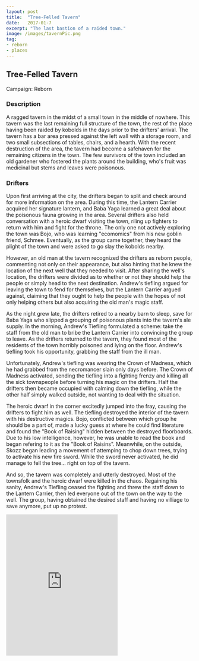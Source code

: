 ```yaml
---
layout: post
title:  "Tree-Felled Tavern"
date:   2017-01-7
excerpt: "The last bastion of a raided town."
image: /images/tavernPic.png
tag:
- reborn
- places 
---
```


## Tree-Felled Tavern
Campaign: Reborn

### Description
A ragged tavern in the midst of a small town in the middle of nowhere. This tavern was the last remaining full structure of the town, the rest of the place having been raided by kobolds in the days prior to the drifters' arrival. The tavern has a bar area pressed against the left wall with a storage room, and two small subsections of tables, chairs, and a hearth. With the recent destruction of the area, the tavern had become a safehaven for the remaining citizens in the town. The few survivors of the town included an old gardener who fostered the plants around the building, who's fruit was medicinal but stems and leaves were poisonous.

### Drifters 
Upon first arriving at the city, the drifters began to split and check around for more information on the area. During this time, the Lantern Carrier acquired her signature lantern, and Baba Yaga learned a great deal about the poisonous fauna growing in the area. Several drifters also held conversation with a heroic dwarf visiting the town, riling up fighters to return with him and fight for the throne. The only one not actively exploring the town was Bojo, who was learning "ecomomics" from his new goblin friend, Schmee. Eventually, as the group came together, they heard the plight of the town and were asked to go slay the kobolds nearby.

However, an old man at the tavern recognized the drifters as reborn people, commenting not only on their appearance, but also hinting that he knew the location of the next well that they needed to visit. After sharing the well's location, the drifters were divided as to whether or not they should help the people or simply head to the next destination. Andrew's tiefling argued for leaving the town to fend for themselves, but the Lantern Carrier argued against, claiming that they ought to help the people with the hopes of not only helping others but also acquiring the old man's magic staff.

As the night grew late, the drifters retired to a nearby barn to sleep, save for Baba Yaga who slipped a grouping of poisonous plants into the tavern's ale supply. In the morning, Andrew's Tiefling formulated a scheme: take the staff from the old man to bribe the Lantern Carrier into convincing the group to leave. As the drifters returned to the tavern, they found most of the residents of the town horribly poisoned and lying on the floor. Andrew's tiefling took his opportunity, grabbing the staff from the ill man.

Unfortunately, Andrew's tiefling was wearing the Crown of Madness, which he had grabbed from the necromancer slain only days before. The Crown of Madness activated, sending the tiefling into a fighting frenzy and killing all the sick townspeople before turning his magic on the drifters. Half the drifters then became occupied with calming down the tiefling, while the other half simply walked outside, not wanting to deal with the situation.

The heroic dwarf in the corner excitedly jumped into the fray, causing the drifters to fight him as well. The tiefling destroyed the interior of the tavern with his destructive magics. Bojo, conflicted between which group he should be a part of, made a lucky guess at where he could find literature and found the "Book of Raising" hidden between the destroyed floorboards. Due to his low intelligence, however, he was unable to read the book and began refering to it as the "Book of Raisins". Meanwhile, on the outside, Skozz began leading a movement of attemping to chop down trees, trying to activate his new fire sword. While the sword never activated, he did manage to fell the tree... right on top of the tavern.

And so, the tavern was completely and utterly destroyed. Most of the townsfolk and the heroic dwarf were killed in the chaos. Regaining his sanity, Andrew's Tiefling ceased the fighting and threw the staff down to the Lantern Carrier, then led everyone out of the town on the way to the well. The group, having obtained the desired staff and having no villiage to save anymore, put up no protest.

<iframe src="https://open.spotify.com/embed/user/isittooshortornotavailable/playlist/11A3G2OBnTNDsprXxvfbKQ" width="300" height="380" frameborder="0" allowtransparency="true" allow="encrypted-media"></iframe>
